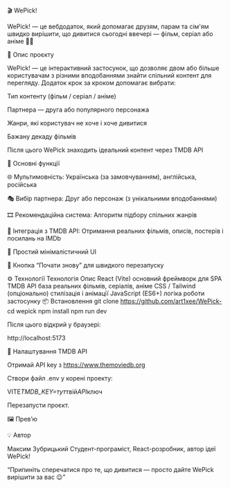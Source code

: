 🎬 WePick!

WePick! — це вебдодаток, який допомагає друзям, парам та сім'ям швидко вирішити, що дивитися сьогодні ввечері — фільм, серіал або аніме 🎥🍿

🚀 Опис проєкту

WePick! — це інтерактивний застосунок, що дозволяє двом або більше користувачам з різними вподобаннями знайти спільний контент для перегляду.
Додаток крок за кроком допомагає вибрати:

Тип контенту (фільм / серіал / аніме)

Партнера — друга або популярного персонажа

Жанри, які користувач не хоче і хоче дивитися

Бажану декаду фільмів

Після цього WePick знаходить ідеальний контент через TMDB API

🧩 Основні функції

🌐 Мультимовність: Українська (за замовчуванням), англійська, російська

🎭 Вибір партнера: Друг або персонаж (з унікальними вподобаннями)

🎞 Рекомендаційна система: Алгоритм підбору спільних жанрів

🧠 Інтеграція з TMDB API: Отримання реальних фільмів, описів, постерів і посилань на IMDb

🧱 Простий мінімалістичний UI

🔁 Кнопка “Почати знову” для швидкого перезапуску

⚙️ Технології
Технологія Опис
React (Vite) основний фреймворк для SPA
TMDB API база реальних фільмів, серіалів, аніме
CSS / Tailwind (опціонально) стилізація і анімації
JavaScript (ES6+) логіка роботи застосунку
📦 Встановлення
git clone https://github.com/art1xee/WePick-
cd wepick
npm install
npm run dev

Після цього відкрий у браузері:

http://localhost:5173

🔑 Налаштування TMDB API

Отримай API key з https://www.themoviedb.org

Створи файл .env у корені проекту:

VITE*TMDB_KEY=тут*твій*API*ключ

Перезапусти проєкт.

🖼️ Прев’ю

💡 Автор

Максим Зубрицький
Студент-програміст, React-розробник, автор ідеї WePick!

“Припиніть сперечатися про те, що дивитися — просто дайте WePick вирішити за вас 😉”
